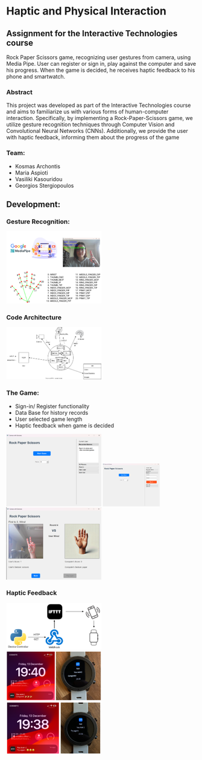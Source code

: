 <h1>Haptic and Physical Interaction</h1>
<h2>Assignment for the Interactive Technologies course</h2>

Rock Paper Scissors game, recognizing user gestures from camera, using Media Pipe.
User can register or sign in, play against the computer and save his progress. When the game is decided, he receives haptic feedback to his phone and smartwatch.

<h3>Abstract</h3>
This project was developed as part of the Interactive Technologies course and aims to familiarize us with various forms of human-computer interaction. Specifically, by implementing a Rock-Paper-Scissors game, we utilize gesture recognition techniques through Computer Vision and Convolutional Neural Networks (CNNs). Additionally, we provide the user with haptic feedback, informing them about the progress of the game

<p>
<h3>Team:</h3> 
<ul>
  <li>Kosmas Archontis</li>
  <li>Maria Aspioti</li>
  <li>Vasiliki Kasouridou</li>
  <li>Georgios Stergiopoulos</li>
</ul>
<h2>Development:</h2>
<h3>Gesture Recognition: </h3>
<img src="/media/mediapipe.png" style="width: 50%; height:50%;">
<h3>Code Architecture</h3>
<img src="/media/architecture.svg" style="width: 50%; height:50%;">
<h3>The Game:</h3>
<ul>
  <li>Sign-in/ Register functionality</li>
  <li>Data Base for history records</li>
  <li>User selected game length</li>
  <li>Haptic feedback when game is decided</li>
</ul>
<img src="/media/home_Screen.png" style="width: 50%; height:50%;">
<img src="/media/sign_in.png" style="width: 30%; height:30%;">
<img src="/media/game_screen.png" style="width: 50%; height:50%;">
<h3>Haptic Feedback</h3>
<img src="/media/Screenshot 2024-12-13 192750.png" style="width: 50%; height:50%;">
<img src="/media/win.png" style="width: 50%; height:50%;">
<img src="/media/loss.png" style="width: 50%; height:50%;">
</p>
